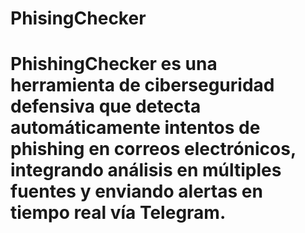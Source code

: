 # PhisingChecker
# **PhishingChecker** es una herramienta de **ciberseguridad defensiva** que detecta automáticamente intentos de **phishing** en correos electrónicos, integrando análisis en múltiples fuentes y enviando alertas en tiempo real vía **Telegram**.
